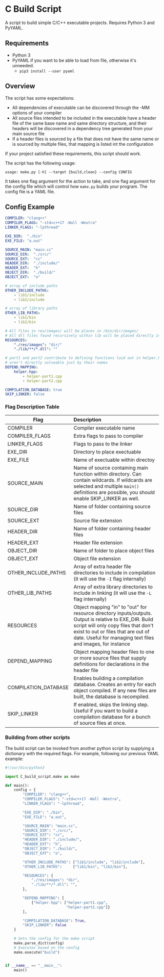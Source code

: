 # C Build Script

A script to build simple C/C++ executable projects. Requires Python 3 and PyYAML.

## Requirements
- Python 3
- PyYAML if you want to be able to load from file, otherwise it's unneeded.
    - `pip3 install --user pyaml`

## Overview
The script has some expectations:
- All dependencies of executable can be discovered through the -MM options of your compiler
- All source files intended to be included in the executable have a header file of the same base name and same directory structure, and their headers will be discovered in a dependency tree generated from your main source file
- If a header files is sourced by a file that does not have the same name or is sourced by multiple files, that mapping is listed int the configuration

If your project satisfied these requirements, this script should work.

The script has the following usage:
```
usage: make.py [-h] --target {build,clean} --config CONFIG
```
It takes one flag argument for the action to take, and one flag argument for the config file which will control how `make.py` builds your program. The config file is a YAML file.

## Config Example
```yml
COMPILER: "clang++"
COMPILER_FLAGS: "-std=c++17 -Wall -Wextra"
LINKER_FLAGS: "-lpthread"

EXE_DIR:  "./bin"
EXE_FILE: "a.out"

SOURCE_MAIN: "main.cc"
SOURCE_DIR:  "./src/"
SOURCE_EXT:  "cc"
HEADER_DIR:  "./include/"
HEADER_EXT:  "h"
OBJECT_DIR:  "./build/"
OBJECT_EXT:  "o"

# array of include paths
OTHER_INCLUDE_PATHS:
    - lib1/include
    - lib2/include

# array of library paths
OTHER_LIB_PATHS:
    - lib1/bin
    - lib2/bin

# All files in res/images/ will be places in /bin/dir/images/
# All dll files found recursively within lib will be placed directly in bin/
RESOURCES:
    "./res/images": "dir/"
    "./lib/**/*.dll": ""

# part1 and part2 contribute to defining functions laid out in helper.hpp, thus form a dependency tree. Necessary if your source-to-header dependencies
# aren't directly solveable just by their names
DEPEND_MAPPING:
    helper.hpp:
        - helper-part1.cpp
        - helper-part2.cpp

COMPILATION_DATABASE: true
SKIP_LINKER: false
```

### Flag Description Table
| Flag                  | Description |
| ----                  | :- |
| COMPILER              | Compiler executable name |
| COMPILER_FLAGS        | Extra flags to pass to compiler |
| LINKER_FLAGS          | Flags to pass to the linker |
| EXE_DIR               | Directory to place exectuable |
| EXE_FILE              | Name of exectuable within directoy |
| SOURCE_MAIN           | Name of source containing main function within directory. Can contain wildcards. If wildcards are selected and multiple `main()` definitions are possible, you should enable SKIP_LINKER as well. |
| SOURCE_DIR            | Name of folder containing source files |
| SOURCE_EXT            | Source file extension |
| HEADER_DIR            | Name of folder containing header files |
| HEADER_EXT            | Header file extension |
| OBJECT_DIR            | Name of folder to place object files |
| OBJECT_EXT            | Object file extension |
| OTHER_INCLUDE_PATHS   | Array of extra header file directories to include in compilation (it will use the `-I` flag internally) |
| OTHER_LIB_PATHS       | Array of extra library directories to include in linking (it will use the `-L` flag internally) |
| RESOURCES             | Object mapping "in" to "out" for resource directory inputs/outputs. Output is relative to EXE_DIR. Build script will only copy files that don't exist to out or files that are out of date. Useful for managing text files and images, for instance |
| DEPEND_MAPPING        | Object mapping header files to one or more source files that supply definitions for declarations in the header file |
| COMPILATION_DATABASE  | Enables building a compilation database. Creates an entry for each object compiled. If any new files are built, the database is recompiled. |
| SKIP_LINKER           | If enabled, skips the linking step. Useful if you want to build a compilation database for a bunch of source files at once. |

### Building from other scripts
The build script can be invoked from another python script by supplying a dictionary with the required flags. For example, following our previous YAML example:

```python
#!/usr/bin/python3

import C_build_script.make as make

def main():
    config = {
        "COMPILER": "clang++",
        "COMPILER_FLAGS": "-std=c++17 -Wall -Wextra",
        "LINKER_FLAGS": "-lpthread",

        "EXE_DIR": "./bin",
        "EXE_FILE": "a.out",

        "SOURCE_MAIN": "main.cc",
        "SOURCE_DIR": "./src/",
        "SOURCE_EXT": "cc",
        "HEADER_DIR": "./include/",
        "HEADER_EXT": "h",
        "OBJECT_DIR": "./build/",
        "OBJECT_EXT": "o",

        "OTHER_INCLUDE_PATHS": ["lib1/include", "lib2/include"],
        "OTHER_LIB_PATHS":     ["lib1/bin", "lib2/bin"],

        "RESOURCES": {
            "./res/images": "dir",
            "./lib/**/*.dll": "",
        },

        "DEPEND_MAPPING": [
            {"helper.hpp": ["helper-part1.cpp",
                            "helper-part2.cpp"]}
        ],

        "COMPILATION_DATABASE": True,
        "SKIP_LINKER": False
    }

    # Sets the config for the make script
    make.parse_dict(config)
    # Executes based on the config
    make.execute("build")


if __name__ == "__main__":
    main()
```
